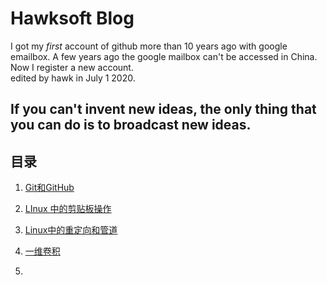 # Hawksoft Blog
I got my *first* account of github more than 10 years ago with google emailbox. A few years ago the google mailbox can't be accessed in China. Now I register a new account.   
edited by hawk in July 1 2020.

## **If you can't invent new ideas, the only thing that you can do is to  broadcast new ideas.**



## 目录

1. [Git和GitHub](./AboutGit.md)

2. [LInux 中的剪贴板操作](./PasteBoardInLinux.md)

3. [Linux中的重定向和管道](./IORedirect.md)

4. [一维卷积](./conv1D.md)

5. 

   

